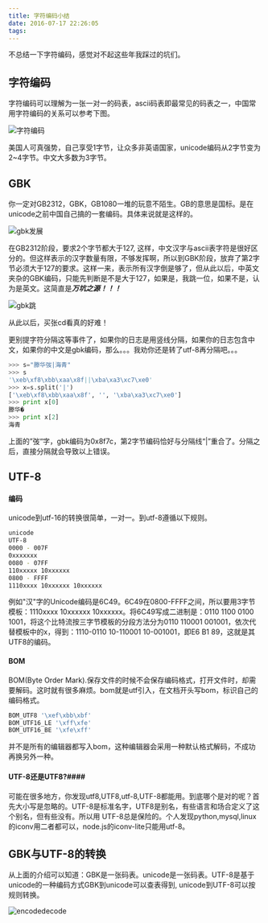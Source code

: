 ```yaml
---
title: 字符编码小结
date: 2016-07-17 22:26:05
tags:
---
```


不总结一下字符编码，感觉对不起这些年我踩过的坑们。

## 字符编码

字符编码可以理解为一张一对一的码表，ascii码表即最常见的码表之一，中国常用字符编码的关系可以参考下图。

![字符编码](/img/unicode.png)

美国人可真强势，自己享受1字节，让众多非英语国家，unicode编码从2字节变为2~4字节。中文大多数为3字节。

## GBK

你一定对GB2312，GBK，GB1080一堆的玩意不陌生。GB的意思是国标。是在unicode之前中国自己搞的一套编码。具体来说就是这样的。

![gbk发展](/img/gbk.png)

在GB2312阶段，要求2个字节都大于127, 这样，中文汉字与ascii表字符是很好区分的。但这样表示的汉字数量有限，不够发挥啊，所以到GBK阶段，放弃了第2字节必须大于127的要求。这样一来，表示所有汉字倒是够了，但从此以后，中英文夹杂的GBK编码，只能先判断是不是大于127，如果是，我跳一位，如果不是，认为是英文。这简直是***万坑之源！！！***

![gbk跳](/img/gbk1.png)

从此以后，买张cd看真的好难！

更别提字符分隔这等事件了，如果你的日志是用竖线分隔，如果你的日志包含中文，如果你的中文是gbk编码，那么。。。我劝你还是转了utf-8再分隔吧。。。

```python
>>> s="滕华弢|海青"
>>> s
'\xeb\xf8\xbb\xaa\x8f||\xba\xa3\xc7\xe0'
>>> x=s.split('|')
['\xeb\xf8\xbb\xaa\x8f', '', '\xba\xa3\xc7\xe0']
>>> print x[0]
滕华�
>>> print x[2]
海青
```

上面的”弢“字，gbk编码为0x8f7c，第2字节编码恰好与分隔线“|”重合了。分隔之后，直接分隔就会导致以上错误。

## UTF-8

#### 编码

unicode到utf-16的转换很简单，一对一。到utf-8遵循以下规则。

```bash
unicode
UTF-8
0000 - 007F
0xxxxxxx
0080 - 07FF
110xxxxx 10xxxxxx
0800 - FFFF
1110xxxx 10xxxxxx 10xxxxxx
```

例如"汉"字的Unicode编码是6C49。6C49在0800-FFFF之间，所以要用3字节模板：1110xxxx 10xxxxxx 10xxxxxx。将6C49写成二进制是：0110 1100 0100 1001，将这个比特流按三字节模板的分段方法分为0110 110001 001001，依次代替模板中的x，得到：1110-0110 10-110001 10-001001，即E6 B1 89，这就是其UTF8的编码。

#### BOM

BOM(Byte Order Mark).保存文件的时候不会保存编码格式，打开文件时，却需要解码。这时就有很多麻烦。bom就是utf引入，在文档开头写bom，标识自己的编码格式。

```bash
BOM_UTF8 '\xef\xbb\xbf' 
BOM_UTF16_LE '\xff\xfe' 
BOM_UTF16_BE '\xfe\xff'
```

并不是所有的编辑器都写入bom，这种编辑器会采用一种默认格式解码，不成功再换另外一种。

#### UTF-8还是UTF8?####

可能在很多地方，你发现utf8,UTF8,utf-8,UTF-8都能用。到底哪个是对的呢？首先大小写是忽略的。UTF-8是标准名字，UTF8是别名，有些语言和场合定义了这个别名，但有些没有。所以用 UTF-8总是保险的。个人发现python,mysql,linux的iconv用二者都可以，node.js的iconv-lite只能用utf-8。

## GBK与UTF-8的转换

从上面的介绍可以知道：GBK是一张码表。unicode是一张码表。UTF-8是基于unicode的一种编码方式GBK到unicode可以查表得到, unicode到UTF-8可以按规则转换。

![encodedecode](/img/endecode.png)













